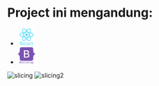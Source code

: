 # Project ini mengandung:
- <img src="https://raw.githubusercontent.com/devicons/devicon/master/icons/react/react-original-wordmark.svg" alt="react" width="40" height="40"/>
-  <img src="https://raw.githubusercontent.com/devicons/devicon/master/icons/bootstrap/bootstrap-plain-wordmark.svg" alt="bootstrap" width="40" height="40"/>

![slicing](https://user-images.githubusercontent.com/61405169/200271705-9174ef2b-0ed7-4d1d-90e7-4ebc979f382b.png)
![slicing2](https://user-images.githubusercontent.com/61405169/200271719-7901cf01-5f52-487b-8d71-6ef2668ed873.png)
